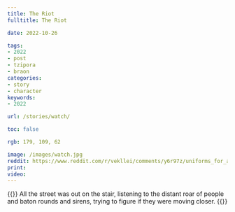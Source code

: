```yaml
---
title: The Riot
fulltitle: The Riot

date: 2022-10-26

tags: 
- 2022
- post
- tzipora
- braon
categories:
- story
- character
keywords:
- 2022

url: /stories/watch/

toc: false

rgb: 179, 109, 62

image: /images/watch.jpg
reddit: https://www.reddit.com/r/vekllei/comments/y6r97z/uniforms_for_all_the_commonwealth/
print: 
video:
---
```

{{<hint caption>}}
All the street was out on the stair, listening to the distant roar of people and baton rounds and sirens, trying to figure if they were moving closer.
{{</hint>}}